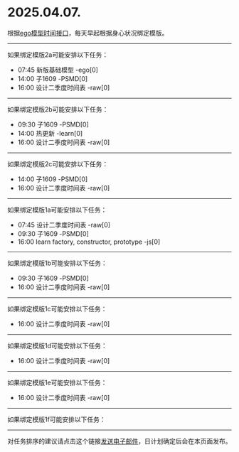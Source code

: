# 2025.04.07.

根据[ego模型时间接口](https://gitee.com/hyg/blog/blob/master/timeflow.md)，每天早起根据身心状况绑定模版。

---
如果绑定模版2a可能安排以下任务：

- 07:45	新版基础模型 -ego[0]
- 14:00	子1609 -PSMD[0]
- 16:00	设计二季度时间表 -raw[0]

---
如果绑定模版2b可能安排以下任务：

- 09:30	子1609 -PSMD[0]
- 14:00	热更新 -learn[0]
- 16:00	设计二季度时间表 -raw[0]

---
如果绑定模版2c可能安排以下任务：

- 14:00	子1609 -PSMD[0]
- 16:00	设计二季度时间表 -raw[0]

---
如果绑定模版1a可能安排以下任务：

- 07:45	设计二季度时间表 -raw[0]
- 09:30	子1609 -PSMD[0]
- 16:00	learn factory, constructor, prototype -js[0]

---
如果绑定模版1b可能安排以下任务：

- 09:30	子1609 -PSMD[0]
- 16:00	设计二季度时间表 -raw[0]

---
如果绑定模版1c可能安排以下任务：

- 16:00	设计二季度时间表 -raw[0]

---
如果绑定模版1d可能安排以下任务：

- 16:00	设计二季度时间表 -raw[0]

---
如果绑定模版1e可能安排以下任务：

- 16:00	设计二季度时间表 -raw[0]

---
如果绑定模版1f可能安排以下任务：


---
对任务排序的建议请点击这个链接<a href="mailto:huangyg@mars22.com?subject=关于2025.04.07.任务排序的建议&body=date: 2025.04.07.%0D%0Afile: ../../blog/release/time/d.20250407.md%0D%0A---请勿修改邮件主题及以上内容---%0D%0A">发送电子邮件</a>，日计划确定后会在本页面发布。